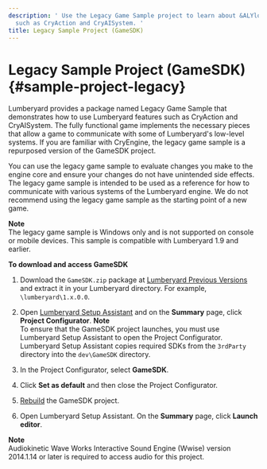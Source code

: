 ```yaml
---
description: ' Use the Legacy Game Sample project to learn about &ALYlong; features
  such as CryAction and CryAISystem. '
title: Legacy Sample Project (GameSDK)
---
```

# Legacy Sample Project \(GameSDK\) {#sample-project-legacy}

Lumberyard provides a package named Legacy Game Sample that demonstrates how to use Lumberyard features such as CryAction and CryAISystem\. The fully functional game implements the necessary pieces that allow a game to communicate with some of Lumberyard's low\-level systems\. If you are familiar with CryEngine, the legacy game sample is a repurposed version of the GameSDK project\.

You can use the legacy game sample to evaluate changes you make to the engine core and ensure your changes do not have unintended side effects\. The legacy game sample is intended to be used as a reference for how to communicate with various systems of the Lumberyard engine\. We do not recommend using the legacy game sample as the starting point of a new game\.

**Note**  
The legacy game sample is Windows only and is not supported on console or mobile devices\. This sample is compatible with Lumberyard 1\.9 and earlier\.

**To download and access GameSDK**

1. Download the `GameSDK.zip` package at [Lumberyard Previous Versions](https://aws.amazon.com/lumberyard/downloads/previous-versions/) and extract it in your Lumberyard directory\. For example, `\lumberyard\1.x.0.0`\.

1. Open [Lumberyard Setup Assistant](/docs/userguide/lumberyard-launcher-using.md) and on the **Summary** page, click **Project Configurator**\.
**Note**  
To ensure that the GameSDK project launches, you must use Lumberyard Setup Assistant to open the Project Configurator\. Lumberyard Setup Assistant copies required SDKs from the `3rdParty` directory into the `dev\GameSDK` directory\.

1. In the Project Configurator, select **GameSDK**\.

1. Click **Set as default** and then close the Project Configurator\.

1. [Rebuild](/docs/userguide/gems/builtin/s.md) the GameSDK project\.

1. Open Lumberyard Setup Assistant\. On the **Summary** page, click **Launch editor**\.

**Note**  
Audiokinetic Wave Works Interactive Sound Engine \(Wwise\) version 2014\.1\.14 or later is required to access audio for this project\.
